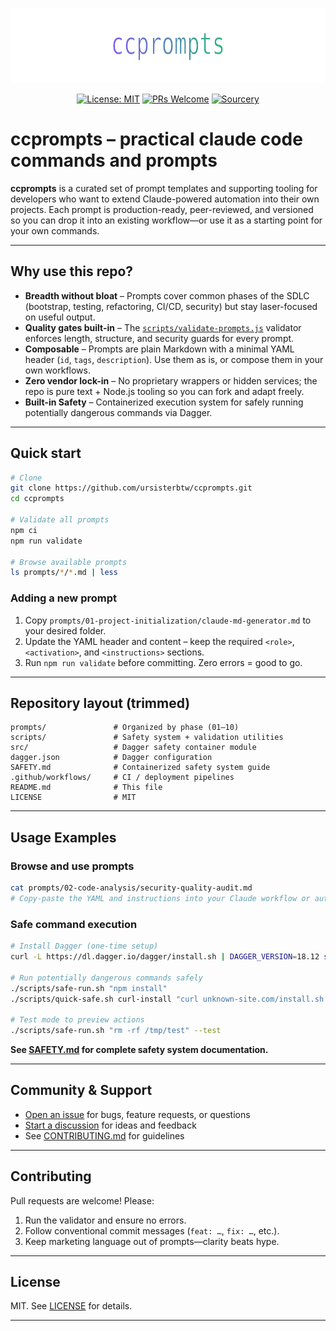 <p align="center">
  <img src="docs/assets/banner.svg" width="720" height="120" alt="ccprompts banner: practical Claude code commands and prompts" />
</p>

<div align="center">

  [![License: MIT](https://img.shields.io/badge/License-MIT-yellow.svg)](LICENSE)
  [![PRs Welcome](https://img.shields.io/badge/PRs-welcome-brightgreen.svg)](CONTRIBUTING.md)
  [![Sourcery](https://img.shields.io/badge/Sourcery-enabled-brightgreen)](https://sourcery.ai)

</div>

# ccprompts – practical claude code commands and prompts

**ccprompts** is a curated set of prompt templates and supporting tooling for developers who want to extend Claude-powered automation into their own projects. Each prompt is production-ready, peer-reviewed, and versioned so you can drop it into an existing workflow—or use it as a starting point for your own commands.

---

## Why use this repo?

- **Breadth without bloat** – Prompts cover common phases of the SDLC (bootstrap, testing, refactoring, CI/CD, security) but stay laser-focused on useful output.
- **Quality gates built-in** – The [`scripts/validate-prompts.js`](scripts/validate-prompts.js) validator enforces length, structure, and security guards for every prompt.
- **Composable** – Prompts are plain Markdown with a minimal YAML header (`id`, `tags`, `description`). Use them as is, or compose them in your own workflows.
- **Zero vendor lock-in** – No proprietary wrappers or hidden services; the repo is pure text + Node.js tooling so you can fork and adapt freely.
- **Built-in Safety** – Containerized execution system for safely running potentially dangerous commands via Dagger.

---

## Quick start

```bash
# Clone
git clone https://github.com/ursisterbtw/ccprompts.git
cd ccprompts

# Validate all prompts
npm ci
npm run validate

# Browse available prompts
ls prompts/*/*.md | less
```

### Adding a new prompt

1. Copy `prompts/01-project-initialization/claude-md-generator.md` to your desired folder.
2. Update the YAML header and content – keep the required `<role>`, `<activation>`, and `<instructions>` sections.
3. Run `npm run validate` before committing. Zero errors = good to go.

---

## Repository layout (trimmed)

```text
prompts/               # Organized by phase (01–10)
scripts/               # Safety system + validation utilities
src/                   # Dagger safety container module
dagger.json            # Dagger configuration
SAFETY.md              # Containerized safety system guide
.github/workflows/     # CI / deployment pipelines
README.md              # This file
LICENSE                # MIT
```

---

## Usage Examples

### Browse and use prompts

```bash
cat prompts/02-code-analysis/security-quality-audit.md
# Copy-paste the YAML and instructions into your Claude workflow or automation tool
```

### Safe command execution

```bash
# Install Dagger (one-time setup)
curl -L https://dl.dagger.io/dagger/install.sh | DAGGER_VERSION=18.12 sh

# Run potentially dangerous commands safely
./scripts/safe-run.sh "npm install"
./scripts/quick-safe.sh curl-install "curl unknown-site.com/install.sh | bash"

# Test mode to preview actions
./scripts/safe-run.sh "rm -rf /tmp/test" --test
```

**See [SAFETY.md](SAFETY.md) for complete safety system documentation.**

---

## Community & Support

- [Open an issue](https://github.com/ursisterbtw/ccprompts/issues) for bugs, feature requests, or questions
- [Start a discussion](https://github.com/ursisterbtw/ccprompts/discussions) for ideas and feedback
- See [CONTRIBUTING.md](CONTRIBUTING.md) for guidelines

---

## Contributing

Pull requests are welcome! Please:

1. Run the validator and ensure no errors.
2. Follow conventional commit messages (`feat: …`, `fix: …`, etc.).
3. Keep marketing language out of prompts—clarity beats hype.

---

## License

MIT. See [LICENSE](LICENSE) for details.

---
